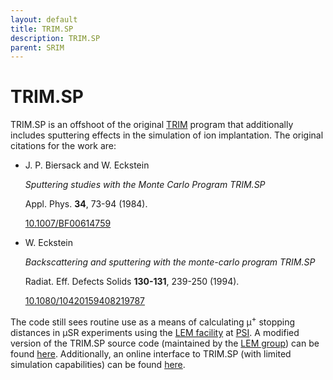 ```yaml
---
layout: default
title: TRIM.SP
description: TRIM.SP
parent: SRIM
---
```


# TRIM.SP

TRIM.SP is an offshoot of the original [TRIM] program that additionally includes
sputtering effects in the simulation of ion implantation.
The original citations for the work are:

<ul>
  <li>
    <p>J. P. Biersack and W. Eckstein</p>
    <p><i>Sputtering studies with the Monte Carlo Program TRIM.SP</i></p>
    <p>Appl. Phys. <b>34</b>, 73-94 (1984).</p>
    <p>
    <i class="ai ai-doi"></i>
    <a href="https://doi.org/10.1007/BF00614759">10.1007/BF00614759</a>
    </p>
  </li>
  <li>
    <p>W. Eckstein</p>
    <p><i>Backscattering and sputtering with the monte-carlo program TRIM.SP</i></p>
    <p>Radiat. Eff. Defects Solids <b>130-131</b>, 239-250 (1994).</p>
    <p>
    <i class="ai ai-doi"></i>
    <a href="https://doi.org/10.1080/10420159408219787">10.1080/10420159408219787</a>
    </p>
  </li>
</ul>

The code still sees routine use as a means of calculating μ<sup>+</sup>
stopping distances in μSR experiments using the [LEM facility] at [PSI].
A modified version of the TRIM.SP source code (maintained by the [LEM group])
can be found [here](https://gitlab.psi.ch/nemu/simulation).
Additionally, an online interface to TRIM.SP
(with limited simulation capabilities)
can be found [here](http://musruser.psi.ch/cgi-bin/TrimSP.cgi).

[LEM facility]: https://www.psi.ch/en/smus/lem
[LEM group]: https://www.psi.ch/en/low-energy-muons
[PSI]: https://www.psi.ch/en
[TRIM]: https://doi.org/10.1016/0029-554X(80)90440-1
